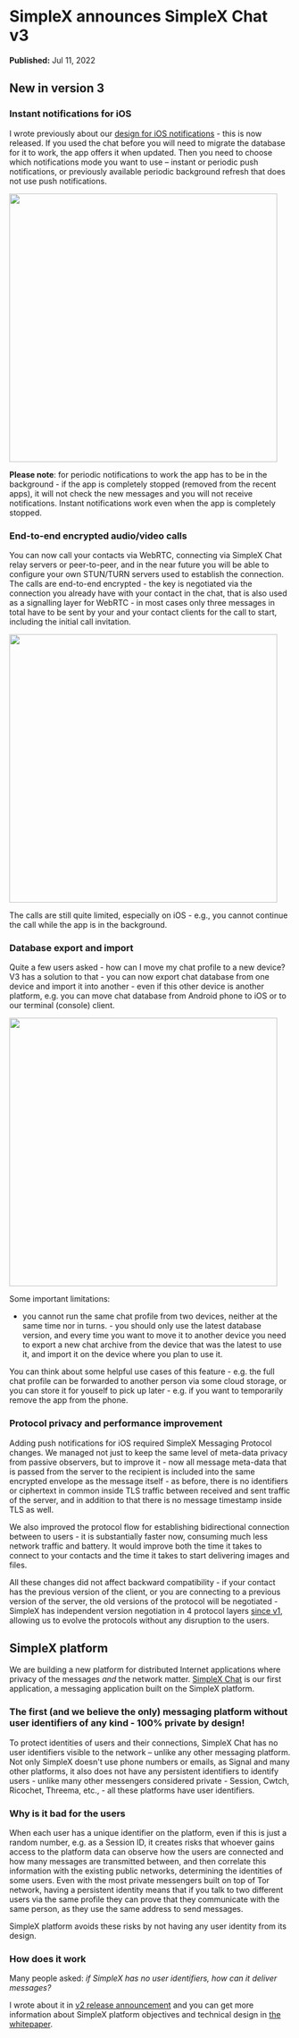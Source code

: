 # SimpleX announces SimpleX Chat v3

**Published:** Jul 11, 2022

## New in version 3

### Instant notifications for iOS

I wrote previously about our [design for iOS notifications](./20220404-simplex-chat-instant-notifications.md#problem---users-expect-to-be-instantly-notified-when-messages-arrive) - this is now released. If you used the chat before you will need to migrate the database for it to work, the app offers it when updated. Then you need to choose which notifications mode you want to use – instant or periodic push notifications, or previously available periodic background refresh that does not use push notifications.

<img src="./images/20220711-notifications.png" width="480">

**Please note**: for periodic notifications to work the app has to be in the background - if the app is completely stopped (removed from the recent apps), it will not check the new messages and you will not receive notifications. Instant notifications work even when the app is completely stopped.

### End-to-end encrypted audio/video calls

You can now call your contacts via WebRTC, connecting via SimpleX Chat relay servers or peer-to-peer, and in the near future you will be able to configure your own STUN/TURN servers used to establish the connection. The calls are end-to-end encrypted - the key is negotiated via the connection you already have with your contact in the chat, that is also used as a signalling layer for WebRTC - in most cases only three messages in total have to be sent by your and your contact clients for the call to start, including the initial call invitation.

<img src="./images/20220711-call-in-progress.png" width="480">

The calls are still quite limited, especially on iOS - e.g., you cannot continue the call while the app is in the background.

### Database export and import

Quite a few users asked - how can I move my chat profile to a new device? V3 has a solution to that - you can now export chat database from one device and import it into another - even if this other device is another platform, e.g. you can move chat database from Android phone to iOS or to our terminal (console) client.

<img src="./images/20220711-database-chat-stopped.png" width="480">

Some important limitations:

- you cannot run the same chat profile from two devices, neither at the same time nor in turns. - you should only use the latest database version, and every time you want to move it to another device you need to export a new chat archive from the device that was the latest to use it, and import it on the device where you plan to use it.

You can think about some helpful use cases of this feature - e.g. the full chat profile can be forwarded to another person via some cloud storage, or you can store it for youself to pick up later - e.g. if you want to temporarily remove the app from the phone.

### Protocol privacy and performance improvement

Adding push notifications for iOS required SimpleX Messaging Protocol changes. We managed not just to keep the same level of meta-data privacy from passive observers, but to improve it - now all message meta-data that is passed from the server to the recipient is included into the same encrypted envelope as the message itself - as before, there is no identifiers or ciphertext in common inside TLS traffic between received and sent traffic of the server, and in addition to that there is no message timestamp inside TLS as well.

We also improved the protocol flow for establishing bidirectional connection between to users - it is substantially faster now, consuming much less network traffic and battery. It would improve both the time it takes to connect to your contacts and the time it takes to start delivering images and files.

All these changes did not affect backward compatibility - if your contact has the previous version of the client, or you are connecting to a previous version of the server, the old versions of the protocol will be negotiated - SimpleX has independent version negotiation in 4 protocol layers [since v1](./20220112-simplex-chat-v1-released.md#stable-protocol-implementation), allowing us to evolve the protocols without any disruption to the users.

## SimpleX platform

We are building a new platform for distributed Internet applications where privacy of the messages _and_ the network matter. [SimpleX Chat](https://github.com/simplex-chat/simplex-chat) is our first application, a messaging application built on the SimpleX platform.

### The first (and we believe the only) messaging platform without user identifiers of any kind - 100% private by design!

To protect identities of users and their connections, SimpleX Chat has no user identifiers visible to the network – unlike any other messaging platform. Not only SimpleX doesn't use phone numbers or emails, as Signal and many other platforms, it also does not have any persistent identifiers to identify users - unlike many other messengers considered private - Session, Cwtch, Ricochet, Threema, etc., - all these platforms have user identifiers.

### Why is it bad for the users

When each user has a unique identifier on the platform, even if this is just a random number, e.g. as a Session ID, it creates risks that whoever gains access to the platform data can observe how the users are connected and how many messages are transmitted between, and then correlate this information with the existing public networks, determining the identities of some users. Even with the most private messengers built on top of Tor network, having a persistent identity means that if you talk to two different users via the same profile they can prove that they communicate with the same person, as they use the same address to send messages.

SimpleX platform avoids these risks by not having any user identity from its design.

### How does it work

Many people asked: _if SimpleX has no user identifiers, how can it deliver messages?_

I wrote about it in [v2 release announcement](./20220511-simplex-chat-v2-images-files.md) and you can get more information about SimpleX platform objectives and technical design in [the whitepaper](https://github.com/simplex-chat/simplexmq/blob/master/protocol/overview-tjr.md).
